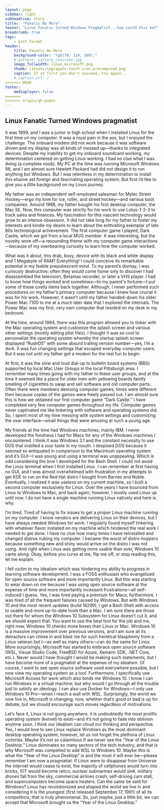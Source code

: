 ```yaml
---
layout: page
sidebar: right
subheadline: Story
title:  "Fanatic No More"
teaser: "Linux Fanatic turned Windows Pragmatist...how could this be?"
breadcrumb: true
tags:
    - post format
header:
    title: Fanatic No More
    background-color: "rgb(78, 114, 168);"
    # pattern: pattern_concrete.jpg
    image_fullwidth: linux_microsoft.png
    thumb: /assets/img/apple-touch-icon-precomposed.png
    caption: If at first you don't succeed, try again...
    # caption_url: /
<<<<<<< HEAD
footer:
    mediaplayer: false
=======
>>>>>>> origin/gh-pages
---
```

<!--more-->

## Linux Fanatic Turned Windows pragmatist

It was 1999, and I was a junior in high school when I installed Linux for the first time on my computer. It was a royal pain in the ass, but I enjoyed the challenge. The onboard modem did not work because it was software driven and my display was all kinds of messed up—thanks to integrated devices. Despite my inability to get my onboard soundcard working, my determination centered on getting Linux working. I had no clue what I was doing (a complete noob). My PC at the time was running Microsoft Windows 98, and I am almost sure Hewlett Packard had did not design it to run anything but Windows. But I was relentless in my determination to install this elusive yet foreign and fascinating operating system. But first I’d like to give you a little background on my Linux journey.

My father was an independent self-employed salesman for Mylec Street Hockey—ergo my love for ice, roller, and street hockey—and various boot companies. Around 1988, my father bought his first desktop computer, the Mac SE. Now, this computer was strictly for his work to use Lotus-1-2-3 to track sales and finances. My fascination for this nascent technology would grow to an intense obsession. It did not take long for my father to foster my interests and kindle my desire to learn about the enthralling exemplar of late 80s technological achievement. The first computer game I played, Dark Castle, which we got from a local MUG member. It was interesting, but the novelty wore off—a resounding theme with my computer game interactions—because of my overbearing curiosity to learn how the computer worked.

What was it about, this drab, boxy, device with its black and white display and 1 Megabyte of RAM? Everything! I could conceive its remarkable potential in my feeble prepubescent mind. To my parent’s dismay, I was curiously destructive; often they would come home only to discover I had disassembled the television, Betamax recorder, or later a VHS player. I had to know how things worked and sometimes—to my parent's fortune—I put some of these costly items back together. Although, I never performed such procedures on my father’s primary computer because I knew how crucial it was for his work. However, it wasn’t until my father handed-down his older Power Mac 7100 to me at a much later date that I explored the internals. The Power Mac was my first, very own computer that resided on my desk in my bedroom.

At the time, around 1994, there was this program allowed you to tinker with the Mac operating system and customize the splash screen and various other settings (mostly editing plist files). I thought it was so cool to personalize the operating system whereby the startup splash screen displayed “RushOS” with some absurd trailing version number—yes, I’m a dork. It was fun changing settings that escaped everyday computer users. But it was not until my father got a modem for the real fun to begin.

At first, it was the slow and loud dial-up to bulletin board systems (BBS) supported by local Mac User Groups in the local Pittsburgh area. I remember many times going with my father to these user groups, and at the time it seemed like a place for older men with yellowing beards faintly smelling of cigarettes to swap and sell software and old computer parts. Often there were members demoing computer games; times were different then because copies of the games were freely passed out. I am almost sure this is how we obtained our first computer game “Dark Castle.” I have completed very few computer games throughout my life. Computer games never captivated me like tinkering with software and operating systems did. So, I spent most of my time messing with system settings and customizing the user interface—small things that were amusing at such a young age.

My friends at the time had Windows machines, mainly IBM. I never developed the fondness I had for Macs for any of the Windows machines I encountered. I think it was Windows 3.1 and the constant necessity to use DOS that instilled a sour taste in my mouth. I despised DOS because it seemed so antiquated in comparison to the Macintosh operating system and it’s GUI—I was young and using a terminal was unappealing. Which is odd considering the love I developed for the Bash Shell. I could not avoid the Linux terminal when I first installed Linux. I can remember at first having no GUI, and I was almost overwhelmed with frustration in my attempts to get KDE to run on the Red Hat distro I bought from Barnes and Noble. Eventually, I realized it was useless on my current machine, so I built a second computer exclusively for Linux. 
Over the years I have bounced from Linux to Windows to Mac, and back again; however, I mostly used Linux up until now. I do not have a single machine running Linux natively and here is why.

I’m tired. Tired of having to fix issues to get a proper Linux machine running on my computer. I know vendors are delivering Linux on their devices, but I have always needed Windows for work. I regularly found myself tinkering with whatever flavor installed on my machine which hindered the real work I needed to get done. I have no clue how many times I have reinstalled and changed distros nuking my computer. I became the worst of distro-hoppers because something new and shiny would arrive on the distro I was not using. And right when Linux was getting more usable than ever, Windows 10 came along. Okay, before you curse at me, flip me off, or stop reading this, let me explain.

I fell victim to my idealism which was hindering my ability to progress in learning software development. I was a FOSS enthusiast who evangelized for open source software and more importantly Linux. But this was starting to wear down on me because I was using open source software at the expense of time and more importantly incessant frustrations—all self-induced I guess. Yes, I was tired paying a premium for Macs; furthermore, I was tired of all the frequent failures caused by Windows. But with Windows 10 and the most recent updates (build 16299), I get a Bash Shell with access to usable and more up-to-date tools than a Mac. I am sure there are those out there for whom the Windows 10 Subsystem for Linux doesn’t cut it, and we should expect that. You want to use the best tool for the job and me, right now, Windows 10 checks more boxes than Linux or Mac. Windows 10 is a massive improvement over previous versions, and I am sure all its detractors can chime in and blast me for such heretical blasphemy from a Linux veteran but I—as well as many others—can do the same for Linux. More surprisingly, Microsoft has started to embrace open source software (WSL, Visual Studio Code, FreeBSD for Azure, Xamarin SDK, .NET Core, etc.). Never would I have thought I would be making such statements, but I have become more of a pragmatist at the expense of my idealism. Of course, I want to see open source software used everywhere possible, but I now view my operating system as a tool. Furthermore, I specifically use Microsoft Access for work which also binds me Windows 10. I know I can run Windows in a virtual machine; but why would I go through all the trouble just to satisfy an ideology. I can also use Docker for Windows—I only use Windows 10 Pro—when I reach a wall with WSL. Surprisingly, the world we now live in, Microsoft is changing; now, whether that’s good or bad is up for debate; but we should encourage such moves regardless of motivations.

Let’s face it, Linux is not going anywhere, it is undoubtedly the most prolific operating system (kernel) to exist—and it’s not going to fade into oblivion anytime soon. I think our idealism can cloud our thinking and perspective. Yes, I would love to see Linux replace Windows as the most dominant desktop operating system; however, let us not forget the plethora of Linux victories. Maybe it’s not so calamitous if we never see the “Year of the Linux Desktop.” Linux dominates so many sectors of the tech industry, and that is why Microsoft was compelled to add WSL to Windows 10. Maybe this is what the “Year of the Linux Desktop” is and the most it will ever be—please remember I am now a pragmatist. If Linux were to disappear from Universe the internet would cease to exist, the majority of cellphones would turn into bricks, IOT would become relics, nuclear submarines would sink, military drones fall from the sky, commercial airlines crash, self-driving cars stall, and supercomputers become space heaters. Can the same be said for Windows? Linux has revolutionized and shaped the world we live in and considering it is the youngest (first released September 17, 1991) of all its competitors, that is truly phenomenal. So, just maybe, just a little bit, we can accept that Microsoft brought us the “Year of the Linux Desktop.”